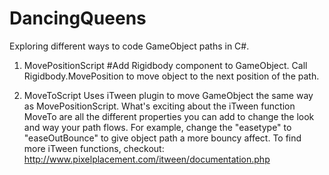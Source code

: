 # DancingQueens
Exploring different ways to code GameObject paths in C#.

1. MovePositionScript
#Add Rigidbody component to GameObject. Call Rigidbody.MovePosition to move object to the next position of the path.

2. MoveToScript
Uses iTween plugin to move GameObject the same way as MovePositionScript. What's exciting about the iTween function MoveTo are all the different properties you can add to change the look and way your path flows. For example, change the "easetype" to "easeOutBounce" to give object path a more bouncy affect. To find more iTween functions, checkout: http://www.pixelplacement.com/itween/documentation.php

